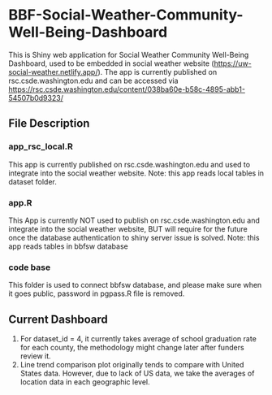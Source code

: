# BBF-Social-Weather-Community-Well-Being-Dashboard

This is Shiny web application for Social Weather Community Well-Being Dashboard, used to be embedded in social weather website (https://uw-social-weather.netlify.app/). The app is currently published on rsc.csde.washington.edu and can be accessed via https://rsc.csde.washington.edu/content/038ba60e-b58c-4895-abb1-54507b0d9323/

## File Description
### app_rsc_local.R 
 This app is currently published on rsc.csde.washington.edu and used to integrate into the social weather website.
 Note: this app reads local tables in dataset folder.
### app.R 
  This App is currently NOT used to publish on rsc.csde.washington.edu and integrate into the social weather website, BUT will require 
  for the future once the database authentication to shiny server issue is solved.
  Note: this app reads tables in bbfsw database
### code base
  This folder is used to connect bbfsw database, and please make sure when it goes public, password in pgpass.R file is removed.
  
## Current Dashboard
  1. For dataset_id = 4, it currently takes average of school graduation rate for each county, the methodology might change later after funders review it.
  2. Line trend comparison plot originally tends to compare with United States data. However, due to lack of US data, we take the averages of location data in each geographic level.

